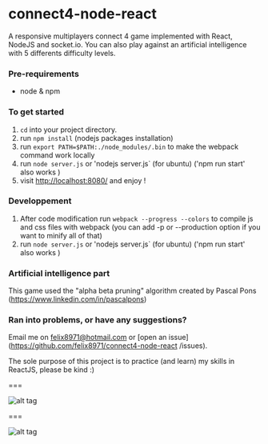 # connect4-node-react
A responsive multiplayers connect 4 game implemented with React, NodeJS and socket.io.
You can also play against an artificial intelligence with 5 differents difficulty levels.
  
### Pre-requirements
- node & npm

### To get started

1. `cd` into your project directory.
2. run `npm install`  (nodejs packages installation)
3. run `export PATH=$PATH:./node_modules/.bin` to make the webpack command work locally
4. run `node server.js` or 'nodejs server.js` (for ubuntu)  ('npm run start' also works )
5. visit <http://localhost:8080/> and enjoy !


### Developpement 
1. After code modification run `webpack --progress --colors` to compile js and css files with webpack 
   (you can add -p or --production option if you want to minify all of that)
2. run `node server.js` or 'nodejs server.js` (for ubuntu)  ('npm run start' also works )


### Artificial intelligence part
This game used the "alpha beta pruning" algorithm created by Pascal Pons (https://www.linkedin.com/in/pascalpons)

### Ran into problems, or have any suggestions?
Email me on felix8971@hotmail.com or [open an issue](https://github.com/felix8971/connect4-node-react
/issues).

The sole purpose of this project is to practice (and learn) my skills in ReactJS, please be kind :)

===

![alt tag](http://felixdebon.com/connect4/public/images/connect4Image1.png)

===

![alt tag](http://felixdebon.com/connect4/public/images/connect4Image2.png)